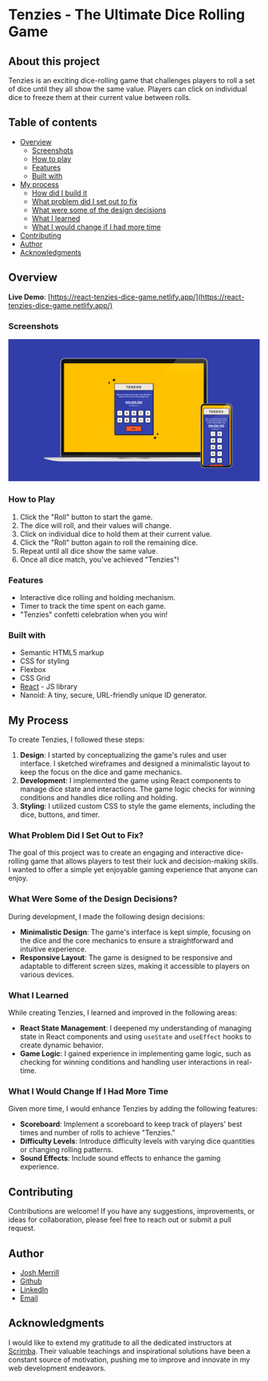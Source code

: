 # Tenzies - The Ultimate Dice Rolling Game

## About this project

Tenzies is an exciting dice-rolling game that challenges players to roll a set of dice until they all show the same value. Players can click on individual dice to freeze them at their current value between rolls.

## Table of contents

- [Overview](#overview)
  - [Screenshots](#screenshots)
  - [How to play](#how-to-play)
  - [Features](#features)
  - [Built with](#built-with)
- [My process](#my-process)
  - [How did I build it](#how-did-i-build-it)
  - [What problem did I set out to fix](#what-problem-did-i-set-out-to-fix)
  - [What were some of the design decisions](#what-were-some-of-the-design-decisions)
  - [What I learned](#what-i-learned)
  - [What I would change if I had more time](#what-i-would-change-if-i-had-more-time)
- [Contributing](#contributing)
- [Author](#author)
- [Acknowledgments](#acknowledgments)

## Overview

**Live Demo**: [https://react-tenzies-dice-game.netlify.app/](https://react-tenzies-dice-game.netlify.app/)

### Screenshots
![Tenzies Homepage](./public/screenshots/tenzies.jpg)

### How to Play

1. Click the "Roll" button to start the game.
2. The dice will roll, and their values will change.
3. Click on individual dice to hold them at their current value.
4. Click the "Roll" button again to roll the remaining dice.
5. Repeat until all dice show the same value.
6. Once all dice match, you've achieved "Tenzies"!

### Features

- Interactive dice rolling and holding mechanism.
- Timer to track the time spent on each game.
- "Tenzies" confetti celebration when you win!

### Built with
- Semantic HTML5 markup
- CSS for styling
- Flexbox
- CSS Grid
- [React](https://reactjs.org/) - JS library
- Nanoid: A tiny, secure, URL-friendly unique ID generator.

## My Process

To create Tenzies, I followed these steps:

1. **Design**: I started by conceptualizing the game's rules and user interface. I sketched wireframes and designed a minimalistic layout to keep the focus on the dice and game mechanics.
2. **Development**: I implemented the game using React components to manage dice state and interactions. The game logic checks for winning conditions and handles dice rolling and holding.
3. **Styling**: I utilized custom CSS to style the game elements, including the dice, buttons, and timer.

### What Problem Did I Set Out to Fix?

The goal of this project was to create an engaging and interactive dice-rolling game that allows players to test their luck and decision-making skills. I wanted to offer a simple yet enjoyable gaming experience that anyone can enjoy.

### What Were Some of the Design Decisions?

During development, I made the following design decisions:

- **Minimalistic Design**: The game's interface is kept simple, focusing on the dice and the core mechanics to ensure a straightforward and intuitive experience.
- **Responsive Layout**: The game is designed to be responsive and adaptable to different screen sizes, making it accessible to players on various devices.

### What I Learned

While creating Tenzies, I learned and improved in the following areas:

- **React State Management**: I deepened my understanding of managing state in React components and using `useState` and `useEffect` hooks to create dynamic behavior.
- **Game Logic**: I gained experience in implementing game logic, such as checking for winning conditions and handling user interactions in real-time.

### What I Would Change If I Had More Time

Given more time, I would enhance Tenzies by adding the following features:

- **Scoreboard**: Implement a scoreboard to keep track of players' best times and number of rolls to achieve "Tenzies."
- **Difficulty Levels**: Introduce difficulty levels with varying dice quantities or changing rolling patterns.
- **Sound Effects**: Include sound effects to enhance the gaming experience.

## Contributing

Contributions are welcome! If you have any suggestions, improvements, or ideas for collaboration, please feel free to reach out or submit a pull request.

## Author

- [Josh Merrill](https://www.josh-merrill.com)
- [Github](https://github.com/josh-merrill)
- [LinkedIn](https://www.linkedin.com/in/joshmmerrill/)
- [Email](mailto:joshmmerrill@outlook.com?subject=Hello!)

  
## Acknowledgments

I would like to extend my gratitude to all the dedicated instructors at [Scrimba](https://github.com/scrimba). Their valuable teachings and inspirational solutions have been a constant source of motivation, pushing me to improve and innovate in my web development endeavors.
